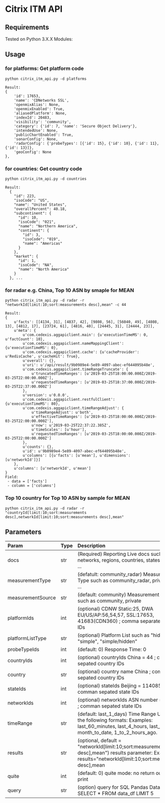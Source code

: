 # Citrix ITM API

## Requirements
Tested on Python 3.X.X
Modules:


## Usage
### for platforms: Get platform code
`python citrix_itm_api.py -d platforms`
```
Result:
{
    'id': 17653, 
    'name': 'CDNetworks SSL', 
    'openmixAlias': None, 
    'openmixEnabled': True, 
    'aliasedPlatform': None, 
    'indexId': 20483, 
    'visibility': 'community', 
    'category': {'id': 7, 'name': 'Secure Object Delivery'}, 
    'intendedUse': None, 
    'publicChartEnabled': True, 
    'sonarConfig': None, 
    'radarConfig': {'probeTypes': [{'id': 15}, {'id': 10}, {'id': 11}, {'id': 13}]}, 
    'geoConfig': None
},
```
### for countries: Get country code
`python citrix_itm_api.py -d countries`
```
Result:
  {
    "id": 223,
    "isoCode": "US",
    "name": "United States",
    "overallPercent": 40.18,
    "subcontinent": {
      "id": 10,
      "isoCode": "021",
      "name": "Northern America",
      "continent": {
        "id": 3,
        "isoCode": "019",
        "name": "Americas"
      }
    },
    "market": {
      "id": 1,
      "isoCode": "NA",
      "name": "North America"
    }
  }, ...
```
### for radar e.g. China, Top 10 ASN by smaple for MEAN
`python citrix_itm_api.py -d radar -r "networkId[limit:10;sort:measurements desc],mean" -c 44`
```
Result:
{
    u'facts': [[4134, 31], [4837, 42], [9808, 56], [56040, 49], [4808, 13], [4812, 17], [23724, 61], [4816, 40], [24445, 31], [24444, 23]], 
    u'meta': {
        u'com.cedexis.aggapiclient.main': {u'executionTimeMS': 0, u'factCount': 10}, 
        u'com.cedexis.aggapiclient.nameMappingClient': {u'executionTimeMS': 0}, 
        u'com.cedexis.aggapiclient.cache': {u'cacheProvider': u'RedisCache', u'cacheHit': True}, 
        u'overall': {}, 
        u'uri': u'/api/result/9b0989e4-5e89-4097-abec-ef644095b48e', 
        u'com.cedexis.aggapiclient.timeRangeTruncate': {
            u'truncatedTimeRanges': [u'2019-03-25T18:00:00.000Z/2019-03-25T22:00:00.000Z'], 
            u'requestedTimeRanges': [u'2019-03-25T18:37:00.000Z/2019-03-25T22:37:00.000Z']
        }, 
        u'version': u'0.0.0', 
        u'com.cedexis.aggapiclient.restfulClient': {u'executionTimeMS': 80}, 
        u'com.cedexis.aggapiclient.timeRangeAdjust': {
            u'timeRangeAdjust': u'both', 
            u'effectiveTimeRanges': [u'2019-03-25T18:00:00.000Z/2019-03-25T22:00:00.000Z'], 
            u'now': u'2019-03-25T22:37:22.385Z', 
            u'timeScales': [u'hour'], 
            u'requestedTimeRanges': [u'2019-03-25T18:00:00.000Z/2019-03-25T22:00:00.000Z']
        }, 
        u'counts': {}, 
        u'id': u'9b0989e4-5e89-4097-abec-ef644095b48e', 
        u'columns': [{u'facts': [u'mean'], u'dimensions': [u'networkId']}]
    }, 
    u'columns': [u'networkId', u'mean']
}
Field: 
 - data = ['facts']
 - column = ['columns']
```
### Top 10 country for Top 10 ASN by sample for MEAN
`python citrix_itm_api.py -d radar -r "countryId[limit:10;sort:measurements desc],networkId[limit:10;sort:measurements desc],mean"`

## Parameters
| Param | Type | Description |
| :---- | :--- | :---------- |
| docs | str | (Required) Reporting Live docs such as radar, networks, regions, countries, states, platforms, ... |
| measurementType | str | (defatult: community_radar) Measurement Type such as community_radar, private_radar, ... |
| measurementSource | str | (default: community) Measurement Source such as community, private |
| platformIds | int | (optional) CDNW Static:25, DWA EU/US/AP:56,54,57, SSL:17653, 41683(CDN360) ; comma separated platform IDs |
| platformListType | str | (optional) Platform List such as "hidden", "simple", "simple/hidden" |
| probeTypeIds | int | (default: 0) Response Time: 0 | Availability: 1 |
| countryIds | int | (optional) countryIds China = 44 ; comman sepated country IDs |
| country | str | (optional) country name China ; comman sepated country IDs |
| stateIds | int | (optional) stateIds Beijing = 1140851080 ; comman sepated state IDs |
| networkIds | int | (optional) networkIds  ASN number = 4134 CT ; comman sepated state IDs |
| timeRange | str | (default: last_1_days) Time Range Use one of the following formats: Examples: last_60_minutes, last_4_hours, last_3_days, month_to_date, 1_to_2_hours_ago. |
| results | str | (optional, default = "networkId\[limit:10;sort:measurements desc\],mean") results parameter: Examples: results="networkId\[limit:10;sort:measurements desc\],mean |
| quite | int | (default: 0) quite mode: no return output via print |
| query | str | (option) query for SQL Pandas Dataframe e.g. SELECT * FROM data_df LIMIT 5 |
